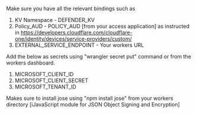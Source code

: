 Make sure you have all the relevant bindings such as 
1. KV Namespace - DEFENDER_KV
2. Policy_AUD - POLICY_AUD  [from your access application] as instructed in https://developers.cloudflare.com/cloudflare-one/identity/devices/service-providers/custom/
3. EXTERNAL_SERVICE_ENDPOINT - Your workers URL

Add the below as secrets using "wrangler secret put" command or from the workers dashboard.
1. MICROSOFT_CLIENT_ID
2. MICROSOFT_CLIENT_SECRET
3. MICROSOFT_TENANT_ID

Makes sure to install jose using "npm install jose" from your workers directory [iJavaScript module for JSON Object Signing and Encryption]

